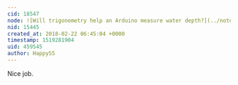 ```yaml
---
cid: 18547
node: ![Will trigonometry help an Arduino measure water depth?](../notes/cfastie/12-29-2017/will-trigonometry-help-an-arduino-measure-water-depth)
nid: 15445
created_at: 2018-02-22 06:45:04 +0000
timestamp: 1519281904
uid: 459545
author: HappyS5
---
```


Nice job. 